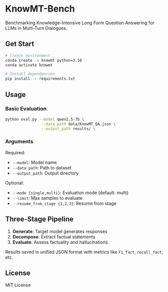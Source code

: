 # KnowMT-Bench

Benchmarking Knowledge-Intensive Long Form Question Answering for LLMs in Multi-Turn Dialogues.

## Get Start

```bash
# Create environment
conda create -n knowmt python=3.10
conda activate knowmt

# Install dependencies
pip install -r requirements.txt
```

## Usage


### Basic Evaluation
```bash
python eval.py --model qwen2.5-7b \
                --data_path data/KnowMT_QA.json \
                --output_path results/ \
```

### Arguments

Required:
- `--model`: Model name
- `--data_path`: Path to dataset
- `--output_path`: Output directory

Optional:
- `--mode {single,multi}`: Evaluation mode (default: multi)
- `--limit`: Max samples to evaluate
- `--resume_from_stage {1,2,3}`: Resume from stage

## Three-Stage Pipeline

1. **Generate**: Target model generates responses
2. **Decompose**: Extract factual statements
3. **Evaluate**: Assess factuality and hallucinations

Results saved in unified JSON format with metrics like `F1_fact`, `recall_fact`, etc.

## License

MIT License